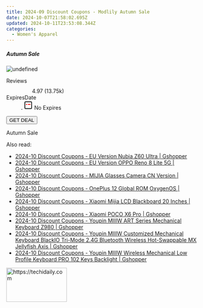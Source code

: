 ```yaml
---
title: 2024-09 Discount Coupons - Modlily Autumn Sale
date: 2024-10-07T21:58:02.695Z
updated: 2024-10-11T23:53:08.344Z
categories:
  - Women's Apparel
---
```


<div class="max-w-4xl mx-auto grid grid-cols-1 lg:max-w-5xl lg:gap-x-20 lg:grid-cols-2">
  <div class="relative p-3 col-start-1 row-start-1 flex flex-col-reverse rounded-lg bg-gradient-to-t from-black/75 via-black/0 sm:bg-none sm:row-start-2 sm:p-0 lg:row-start-1">
    <h5 class="mt-1 text-lg font-semibold text-white sm:text-slate-900 md:text-2xl dark:sm:text-white">Autumn Sale</h5>
  </div>
  
  <div class="col-start-1 col-end-3 row-start-1 grid gap-4 sm:mb-6 sm:grid-cols-4 lg:col-start-2 lg:row-span-6 lg:row-end-6 lg:mb-0 lg:gap-6">
      <img src="https://cdn3.impact.com//display-logo-via-campaign/17059.gif" onClick="javascript:window.open(decodeURIComponent('https%3A%2F%2Fmodlily.sjv.io%2Fc%2F5597632%2F1809763%2F17059'), '_blank');void(0);" alt="undefined" class="h-60 w-full rounded-lg object-cover sm:col-span-2 sm:h-52 lg:col-span-full" loading="lazy" />
    
  </div>
  <dl class="row-start-2 mt-4 flex items-center text-xs font-medium sm:row-start-3 sm:mt-1 md:mt-2.5 lg:row-start-2">
    <dt class="sr-only">Reviews</dt>
    <dd class="flex items-center text-indigo-600 dark:text-indigo-400">
      <svg width="24" height="24" fill="none" aria-hidden="true" class="mr-1 stroke-current dark:stroke-indigo-500">
        <path d="m12 5 2 5h5l-4 4 2.103 5L12 16l-5.103 3L9 14l-4-4h5l2-5Z" stroke-width="2" stroke-linecap="round" stroke-linejoin="round" />
      </svg>
      <span>4.97 <span class="font-normal text-slate-400">(13.75k)</span></span>
    </dd>
    <dt class="sr-only">ExpiresDate</dt>
    <dd class="flex items-center">
      <svg width="2" height="2" aria-hidden="true" fill="currentColor" class="mx-3 text-slate-300">
        <circle cx="1" cy="1" r="1" />
      </svg>
      <svg width="24" height="24" viewBox="0 0 24 24" fill="none" stroke="currentColor" stroke-width="2">
        <rect x="3" y="3" width="18" height="18" rx="2" fill="#fff" />
        <path d="M6 10L18 10" stroke="red" stroke-width="2" fill="none" />
        <path d="M10 6L10 18" stroke="#fff" stroke-width="2" fill="none" />
      </svg>
      No Expires    </dd>
  </dl>
  <div class="col-start-1 row-start-3 mt-4 self-center sm:col-start-2 sm:row-span-2 sm:row-start-2 sm:mt-0 lg:col-start-1 lg:row-start-3 lg:row-end-4 lg:mt-6">
    <button type="button" onClick="javascript:window.open(decodeURIComponent('https%3A%2F%2Fmodlily.sjv.io%2Fc%2F5597632%2F1809763%2F17059'), '_blank');void(0);" class="rounded-lg bg-red-600 px-3 py-2 text-sm font-medium leading-6 text-white">GET DEAL</button>
  </div>
  <p class="col-start-1 mt-4 text-sm leading-6 sm:col-span-2 lg:col-span-1 lg:row-start-4 lg:mt-6 dark:text-slate-400">
    Autumn Sale  </p>
</div>

<ins class="adsbygoogle"
      style="display:block"
      data-ad-client="ca-pub-7571918770474297"
      data-ad-slot="8358498916"
      data-ad-format="auto"
      data-full-width-responsive="true"></ins>
    

<span class="atpl-alsoreadstyle">Also read:</span>
<div><ul>
<li><a href="https://coupons.techidaily.com/coupon-1117822-share-97331-sale/"><u>2024-10 Discount Coupons - EU Version Nubia Z60 Ultra | Gshopper</u></a></li>
<li><a href="https://coupons.techidaily.com/coupon-1117821-share-97331-sale/"><u>2024-10 Discount Coupons - EU Version OPPO Reno 8 Lite 5G | Gshopper</u></a></li>
<li><a href="https://coupons.techidaily.com/coupon-1117817-share-97331-sale/"><u>2024-10 Discount Coupons - MIJIA Glasses Camera CN Version | Gshopper</u></a></li>
<li><a href="https://coupons.techidaily.com/coupon-1117819-share-97331-sale/"><u>2024-10 Discount Coupons - OnePlus 12 Global ROM OxygenOS | Gshopper</u></a></li>
<li><a href="https://coupons.techidaily.com/coupon-1117818-share-97331-sale/"><u>2024-10 Discount Coupons - Xiaomi Mijia LCD Blackboard 20 Inches | Gshopper</u></a></li>
<li><a href="https://coupons.techidaily.com/coupon-1117820-share-97331-sale/"><u>2024-10 Discount Coupons - Xiaomi POCO X6 Pro | Gshopper</u></a></li>
<li><a href="https://coupons.techidaily.com/coupon-1117816-share-97331-sale/"><u>2024-10 Discount Coupons - Youpin MIIIW ART Series Mechanical Keyboard Z980 | Gshopper</u></a></li>
<li><a href="https://coupons.techidaily.com/coupon-1117814-share-97331-sale/"><u>2024-10 Discount Coupons - Youpin MIIIW Customized Mechanical Keyboard BlackIO Tri-Mode 2.4G Bluetooth Wireless Hot-Swappable MX Jellyfish Axis | Gshopper</u></a></li>
<li><a href="https://coupons.techidaily.com/coupon-1117815-share-97331-sale/"><u>2024-10 Discount Coupons - Youpin MIIIW Wireless Mechanical Low Profile Keyboard PRO 102 Keys Backlight | Gshopper</u></a></li>
</ul></div>

<!-- affiliate ads begin -->
<a href="https://malaysia-healthcare-travel-council.pxf.io/c/5597632/1576474/17382" target="_top" id="1576474">
  <img src="//a.impactradius-go.com/display-ad/17382-1576474" border="0" alt="https://techidaily.com" width="160" height="90"/>
</a>
<img height="0" width="0" src="https://malaysia-healthcare-travel-council.pxf.io/i/5597632/1576474/17382" style="position:absolute;visibility:hidden;" border="0" />
<!-- affiliate ads end -->

